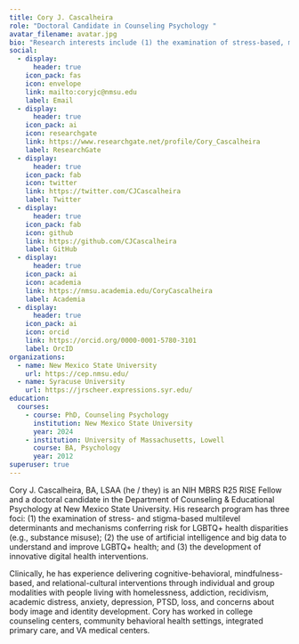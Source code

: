 ```yaml
---
title: Cory J. Cascalheira
role: "Doctoral Candidate in Counseling Psychology "
avatar_filename: avatar.jpg
bio: "Research interests include (1) the examination of stress-based, multilevel determinants and mechanisms conferring risk for LGBTQ+ health disparities (e.g., substance misuse); (2) the use of artificial intelligence and big data to understand LGBTQ+ health behaviors and outcomes; and (3) the development of innovative digital health interventions. Clinical interests include ACT, CBT, COPE, PE, CPT, and MI for substance use disorders and posttraumatic stress disorder."
social:
  - display:
      header: true
    icon_pack: fas
    icon: envelope
    link: mailto:coryjc@nmsu.edu
    label: Email
  - display:
      header: true
    icon_pack: ai
    icon: researchgate
    link: https://www.researchgate.net/profile/Cory_Cascalheira
    label: ResearchGate
  - display:
      header: true
    icon_pack: fab
    icon: twitter
    link: https://twitter.com/CJCascalheira
    label: Twitter
  - display:
      header: true
    icon_pack: fab
    icon: github
    link: https://github.com/CJCascalheira
    label: GitHub
  - display:
      header: true
    icon_pack: ai
    icon: academia
    link: https://nmsu.academia.edu/CoryCascalheira
    label: Academia
  - display:
      header: true
    icon_pack: ai
    icon: orcid
    link: https://orcid.org/0000-0001-5780-3101
    label: OrcID
organizations:
  - name: New Mexico State University
    url: https://cep.nmsu.edu/
  - name: Syracuse University
    url: https://jrscheer.expressions.syr.edu/
education:
  courses:
    - course: PhD, Counseling Psychology
      institution: New Mexico State University
      year: 2024
    - institution: University of Massachusetts, Lowell
      course: BA, Psychology
      year: 2012
superuser: true
---
```

Cory J. Cascalheira, BA, LSAA (he / they) is an NIH MBRS R25 RISE Fellow and a doctoral candidate in the Department of Counseling & Educational Psychology at New Mexico State University. His research program has three foci: (1) the examination of stress- and stigma-based multilevel determinants and mechanisms conferring risk for LGBTQ+ health disparities (e.g., substance misuse); (2) the use of artificial intelligence and big data to understand and improve LGBTQ+ health; and (3) the development of innovative digital health interventions.


Clinically, he has experience delivering cognitive-behavioral, mindfulness-based, and relational-cultural interventions through individual and group modalities with people living with homelessness, addiction, recidivism, academic distress, anxiety, depression, PTSD, loss, and concerns about body image and identity development. Cory has worked in college counseling centers, community behavioral health settings, integrated primary care, and VA medical centers. 
